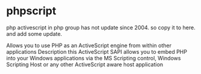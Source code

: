 phpscript
=========

php activescript in php group has not update since 2004.
so copy it to here. and add some update.

Allows you to use PHP as an ActiveScript engine from within other applications
Description	this ActiveScript SAPI allows you to embed PHP into your Windows applications via the MS Scripting control, Windows Scripting Host or any other ActiveScript aware host application
